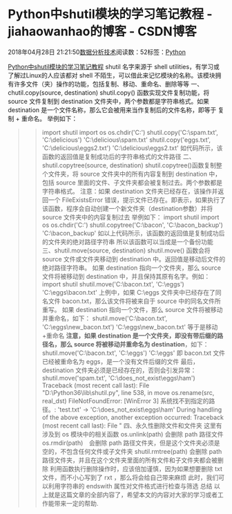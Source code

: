 
# Python中shutil模块的学习笔记教程 - jiahaowanhao的博客 - CSDN博客


2018年04月28日 21:21:50[数据分析技术](https://me.csdn.net/jiahaowanhao)阅读数：52标签：[Python																](https://so.csdn.net/so/search/s.do?q=Python&t=blog)


[Python中shutil模块的学习笔记教程](http://cda.pinggu.org/view/25397.html)
shutil 名字来源于 shell utilities，有学习或了解过Linux的人应该都对 shell 不陌生，可以借此来记忆模块的名称。该模块拥有许多文件（夹）操作的功能，包括复制、移动、重命名、删除等等
一、chutil.copy(source, destination)
shutil.copy() 函数实现文件复制功能，将 source 文件复制到 destination 文件夹中，两个参数都是字符串格式。如果 destination 是一个文件名称，那么它会被用来当作复制后的文件名称，即等于 复制 + 重命名。
举例如下：
>> import shutil
>> import os
>> os.chdir('C:\')
>> shutil.copy('C:\spam.txt', 'C:\delicious')
'C:\delicious\spam.txt'
>> shutil.copy('eggs.txt', 'C:\delicious\eggs2.txt')
'C:\delicious\eggs2.txt'
如代码所示，该函数的返回值是复制成功后的字符串格式的文件路径
二、shutil.copytree(source, destination)
shutil.copytree()函数复制整个文件夹，将 source 文件夹中的所有内容复制到 destination 中，包括 source 里面的文件、子文件夹都会被复制过去。两个参数都是字符串格式。
注意：如果 destination 文件夹已经存在，该操作并返回一个 FileExistsError 错误，提示文件已存在。即表示，如果执行了该函数，程序会自动创建一个新文件夹（destination参数）并将 source 文件夹中的内容复制过去
举例如下：
>> import shutil
>> import os
>> os.chdir('C:\')
>> shutil.copytree('C:\bacon', 'C:\bacon_backup')
\'C:\bacon_backup'
如以上代码所示，该函数的返回值是复制成功后的文件夹的绝对路径字符串
所以该函数可以当成是一个备份功能
三、shutil.move(source, destination)
shutil.move() 函数会将 source 文件或文件夹移动到 destination 中。返回值是移动后文件的绝对路径字符串。
如果 destination 指向一个文件夹，那么 source 文件将被移动到 destination 中，并且保持其原有名字。例如：
>> import shutil
>> shutil.move('C:\bacon.txt', 'C:\eggs')
'C:\eggs\bacon.txt'
上例中，如果 C:\eggs 文件夹中已经存在了同名文件 bacon.txt，那么该文件将被来自于 source 中的同名文件所重写。
如果 destination 指向一个文件，那么 source 文件将被移动并重命名，如下：
>> shutil.move('C:\bacon.txt', 'C:\eggs\new_bacon.txt')
'C:\eggs\new_bacon.txt'
等于是移动+重命名
<b>注意，如果 destination 是一个文件夹，即没有带后缀的路径名，那么 source 将被移动并重命名为 destination</b>，如下：
>> shutil.move('C:\bacon.txt', 'C:\eggs')
'C:\eggs'
即 bacon.txt 文件已经被重命名为 eggs，是一个没有文件后缀的文件
最后，destination 文件夹必须是已经存在的，否则会引发异常：
>> shutil.move('spam.txt', 'C:\does_not_exist\eggs\ham')
Traceback (most recent call last):
File "D:\Python36\lib\shutil.py", line 538, in move
os.rename(src, real_dst)
FileNotFoundError: [WinError 3] 系统找不到指定的路径。: 'test.txt' -> 'C:\does_not_exist\eggs\ham'
During handling of the above exception, another exception occurred:
Traceback (most recent call last):
File "
四、永久性删除文件和文件夹
这里有涉及到 os 模块中的相关函数
os.unlink(path) 会删除 path 路径文件
os.rmdir(path)　会删除 path 路径文件夹，但是这个文件夹必须是空的，不包含任何文件或子文件夹
shutil.rmtree(path) 会删除 path 路径文件夹，并且在这个文件夹里面的所有文件和子文件夹都会被删除
利用函数执行删除操作时，应该倍加谨慎，因为如果想要删除 txt 文件，而不小心写到了 rxt ，那么将会给自己带来麻烦
此时，我们可以利用字符串的 endswith 属性对文件格式进行检查与筛选
总结
以上就是这篇文章的全部内容了，希望本文的内容对大家的学习或者工作能带来一定的帮助.

